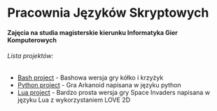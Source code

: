 # Pracownia Języków Skryptowych

#### Zajęcia na studia magisterskie kierunku Informatyka Gier Komputerowych

###### Lista projektów:
* [Bash project](https://github.com/drzajwo/Pracownia-jezykow-skryptowych/tree/master/tic-tac-toe-bash) - Bashowa wersja gry kółko i krzyżyk
* [Python project](https://github.com/drzajwo/Pracownia-jezykow-skryptowych/tree/master/breakout-python) - Gra Arkanoid napisana w języku python
* [Lua project](https://github.com/drzajwo/Pracownia-jezykow-skryptowych/tree/master/space-invaders) - Bardzo prosta wersja gry Space Invaders napisana w języku Lua z wykorzystaniem LOVE 2D
